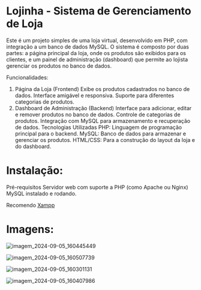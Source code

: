 # Lojinha - Sistema de Gerenciamento de Loja
Este é um projeto simples de uma loja virtual, desenvolvido em PHP, com integração a um banco de dados MySQL. O sistema é composto por duas partes: a página principal da loja, onde os produtos são exibidos para os clientes, e um painel de administração (dashboard) que permite ao lojista gerenciar os produtos no banco de dados.

Funcionalidades:
1. Página da Loja (Frontend)
Exibe os produtos cadastrados no banco de dados.
Interface amigável e responsiva.
Suporte para diferentes categorias de produtos.
2. Dashboard de Administração (Backend)
Interface para adicionar, editar e remover produtos no banco de dados.
Controle de categorias de produtos.
Integração com MySQL para armazenamento e recuperação de dados.
Tecnologias Utilizadas
PHP: Linguagem de programação principal para o backend.
MySQL: Banco de dados para armazenar e gerenciar os produtos.
HTML/CSS: Para a construção do layout da loja e do dashboard.

# Instalação:
Pré-requisitos
Servidor web com suporte a PHP (como Apache ou Nginx)
MySQL instalado e rodando.

Recomendo [Xampp](https://www.apachefriends.org/pt_br/index.html)

# Imagens:
![imagem_2024-09-05_160445449](https://github.com/user-attachments/assets/d5a5d70f-c003-4095-a953-57028eed5717)

![imagem_2024-09-05_160507739](https://github.com/user-attachments/assets/92bc3c88-515e-4a39-89db-2acd3676ed85)

![imagem_2024-09-05_160301131](https://github.com/user-attachments/assets/04bd4a91-9a15-46eb-9874-608bb5c08776)

![imagem_2024-09-05_160407986](https://github.com/user-attachments/assets/2f75d393-8c14-4a7a-aa3a-2fe70e8518ec)

